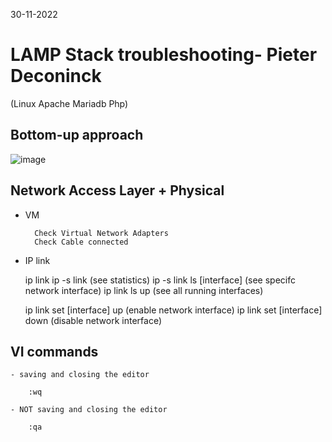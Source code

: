 30-11-2022

# LAMP Stack troubleshooting- Pieter Deconinck
(Linux Apache Mariadb Php)

## Bottom-up approach

![image](https://user-images.githubusercontent.com/100133263/204807679-4295cb9a-c274-4ad5-948b-0966f814453f.png)


## Network Access Layer + Physical

- VM
  
        Check Virtual Network Adapters
        Check Cable connected

- IP link 

    ip link
    ip -s link (see statistics)
    ip -s link ls [interface] (see specifc network interface)
    ip link ls up (see all running interfaces)
    
    ip link set [interface] up (enable network interface)
    ip link set [interface] down (disable network interface)

## VI commands

    - saving and closing the editor

        :wq

    - NOT saving and closing the editor

        :qa



        
